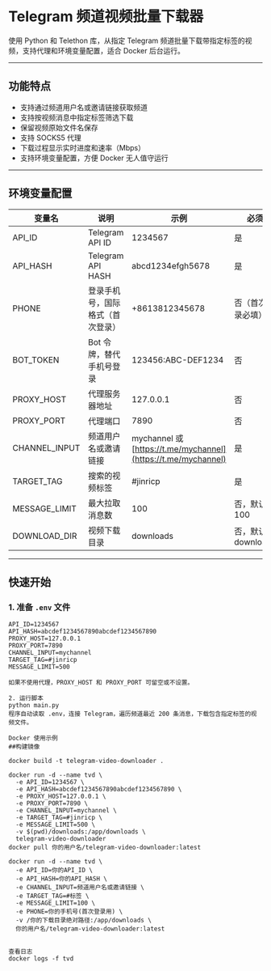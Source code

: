 # Telegram 频道视频批量下载器

使用 Python 和 Telethon 库，从指定 Telegram 频道批量下载带指定标签的视频，支持代理和环境变量配置，适合 Docker 后台运行。

---

## 功能特点

- 支持通过频道用户名或邀请链接获取频道
- 支持按视频消息中指定标签筛选下载
- 保留视频原始文件名保存
- 支持 SOCKS5 代理
- 下载过程显示实时进度和速率（Mbps）
- 支持环境变量配置，方便 Docker 无人值守运行

---

## 环境变量配置

| 变量名            | 说明                | 示例                                                           | 必须             |
| -------------- | ----------------- | ------------------------------------------------------------ | -------------- |
| API\_ID        | Telegram API ID   | 1234567                                                      | 是              |
| API\_HASH      | Telegram API HASH | abcd1234efgh5678                                             | 是              |
| PHONE          | 登录手机号，国际格式（首次登录）  | +8613812345678                                               | 否（首次登录必填）      |
| BOT\_TOKEN     | Bot 令牌，替代手机号登录    | 123456\:ABC-DEF1234                                          | 否              |
| PROXY\_HOST    | 代理服务器地址           | 127.0.0.1                                                    | 否              |
| PROXY\_PORT    | 代理端口              | 7890                                                         | 否              |
| CHANNEL\_INPUT | 频道用户名或邀请链接        | mychannel 或 [https://t.me/mychannel](https://t.me/mychannel) | 是              |
| TARGET\_TAG    | 搜索的视频标签           | #jinricp                                                     | 是              |
| MESSAGE\_LIMIT | 最大拉取消息数           | 100                                                          | 否，默认100        |
| DOWNLOAD\_DIR  | 视频下载目录            | downloads                                                    | 否，默认 downloads |


---

## 快速开始

### 1. 准备 `.env` 文件

```dotenv
API_ID=1234567
API_HASH=abcdef1234567890abcdef1234567890
PROXY_HOST=127.0.0.1
PROXY_PORT=7890
CHANNEL_INPUT=mychannel
TARGET_TAG=#jinricp
MESSAGE_LIMIT=500

如果不使用代理，PROXY_HOST 和 PROXY_PORT 可留空或不设置。

2. 运行脚本
python main.py
程序自动读取 .env，连接 Telegram，遍历频道最近 200 条消息，下载包含指定标签的视频文件。

Docker 使用示例
##构建镜像

docker build -t telegram-video-downloader .

docker run -d --name tvd \
  -e API_ID=1234567 \
  -e API_HASH=abcdef1234567890abcdef1234567890 \
  -e PROXY_HOST=127.0.0.1 \
  -e PROXY_PORT=7890 \
  -e CHANNEL_INPUT=mychannel \
  -e TARGET_TAG=#jinricp \
  -e MESSAGE_LIMIT=500 \
  -v $(pwd)/downloads:/app/downloads \
  telegram-video-downloader
docker pull 你的用户名/telegram-video-downloader:latest

docker run -d --name tvd \
  -e API_ID=你的API_ID \
  -e API_HASH=你的API_HASH \
  -e CHANNEL_INPUT=频道用户名或邀请链接 \
  -e TARGET_TAG=#标签 \
  -e MESSAGE_LIMIT=100 \
  -e PHONE=你的手机号(首次登录用) \
  -v /你的下载目录绝对路径:/app/downloads \
  你的用户名/telegram-video-downloader:latest


查看日志
docker logs -f tvd
